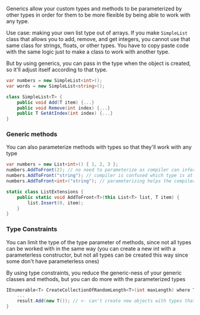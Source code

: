 Generics allow your custom types and methods to be parameterized by other types in order for them to be more flexible by being able to work with any type.

Use case: making your own list type out of arrays. If you make `SimpleList` class that allows you to add, remove, and get integers, you cannot use that same class for strings, floats, or other types. You have to copy paste code with the same logic just to make a class to work with another type. 

But by using generics, you can pass in the type when the object is created, so it'll adjust itself according to that type.

```cs
var numbers = new SimpleList<int>();
var words = new SimpleList<string>();

class SimpleList<T> {
	public void Add(T item) {...}
	public void Remove(int index) {...}
	public T GetAtIndex(int index) {...}
}
```

### Generic methods
You can also parameterize methods with types so that they'll work with any type

```cs
var numbers = new List<int>() { 1, 2, 3 };
numbers.AddToFront(2); // no need to parameterize as compiler can infer from list and argument type
numbers.AddToFront("string"); // compiler is confused which type is at fault
numbers.AddToFront<int>("string"); // parameterizing helps the compiler know that the argument type is at fault

static class ListExtensions {
	public static void AddToFront<T>(this List<T> list, T item) {
		list.Insert(0, item);
	}
}
```


### Type Constraints
You can limit the type of the type parameter of methods, since not all types can be worked with in the same way (you can create a new int with a parameterless constructor, but not all types can be created this way since some don't have parameterless ones)

By using type constraints, you reduce the generic-ness of your generic classes and methods, but you can do more with the parameterized types

```cs
IEnumerable<T> CreateCollectionOfRandomLength<T>(int maxLength) where T : new() {
	...
	result.Add(new T()); // <- can't create new objects with types that dont have parameterless constructors, so we limit them using constraints
}
```